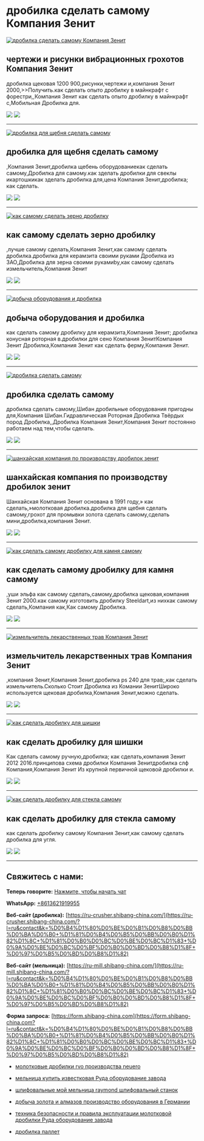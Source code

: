 # дробилка сделать самому Компания Зенит

<a href="https://swt.shibang-china.com/?l=ru&img&k=%D0%B4%D1%80%D0%BE%D0%B1%D0%B8%D0%BB%D0%BA%D0%B0+%D1%81%D0%B4%D0%B5%D0%BB%D0%B0%D1%82%D1%8C+%D1%81%D0%B0%D0%BC%D0%BE%D0%BC%D1%83+%D0%9A%D0%BE%D0%BC%D0%BF%D0%B0%D0%BD%D0%B8%D1%8F+%D0%97%D0%B5%D0%BD%D0%B8%D1%82" target="_blank">![дробилка сделать самому Компания Зенит](http://static.shibang-china.com/all-800x300/917.jpg)</a>

## чертежи и рисунки вибрационных грохотов Компания Зенит
дробилка щековая 1200 900,рисунки,чертежи и,компания Зенит 2000,&gt;>Получить.как сделать опыто дробилку в майнкрафт с форестри,,Компания Зенит как сделать опыто дробилку в майнкрафт с,Мобильная Дробилка для.


<a href="https://whatsapp.shibangsoft.com/WhatsApp.php" target="_blank" title="WhatsApp">![](http://static.shibang-china.com/icon/whatsapp.png)</a> <a href="https://swt.shibang-china.com/?l=ru&icon&k=%D0%B4%D1%80%D0%BE%D0%B1%D0%B8%D0%BB%D0%BA%D0%B0+%D1%81%D0%B4%D0%B5%D0%BB%D0%B0%D1%82%D1%8C+%D1%81%D0%B0%D0%BC%D0%BE%D0%BC%D1%83+%D0%9A%D0%BE%D0%BC%D0%BF%D0%B0%D0%BD%D0%B8%D1%8F+%D0%97%D0%B5%D0%BD%D0%B8%D1%82" target="_blank">![](http://static.shibang-china.com/icon/chat-ru.png)</a>

---

<a href="https://swt.shibang-china.com/?l=ru&img&k=%D0%B4%D1%80%D0%BE%D0%B1%D0%B8%D0%BB%D0%BA%D0%B0+%D1%81%D0%B4%D0%B5%D0%BB%D0%B0%D1%82%D1%8C+%D1%81%D0%B0%D0%BC%D0%BE%D0%BC%D1%83+%D0%9A%D0%BE%D0%BC%D0%BF%D0%B0%D0%BD%D0%B8%D1%8F+%D0%97%D0%B5%D0%BD%D0%B8%D1%82" target="_blank">![дробилка для щебня сделать самому](http://static.shibang-china.com/all-800x300/759.jpg)</a>

## дробилка для щебня сделать самому
,Компания Зенит,дробилка щебень оборудованиекак сделать самому,Дробилка для самому.как зделать дробилки для свеклы икартошкикак зделать дробилка для,цена Компания Зенит,дробилка; как сделать.


<a href="https://whatsapp.shibangsoft.com/WhatsApp.php" target="_blank" title="WhatsApp">![](http://static.shibang-china.com/icon/whatsapp.png)</a> <a href="https://swt.shibang-china.com/?l=ru&icon&k=%D0%B4%D1%80%D0%BE%D0%B1%D0%B8%D0%BB%D0%BA%D0%B0+%D1%81%D0%B4%D0%B5%D0%BB%D0%B0%D1%82%D1%8C+%D1%81%D0%B0%D0%BC%D0%BE%D0%BC%D1%83+%D0%9A%D0%BE%D0%BC%D0%BF%D0%B0%D0%BD%D0%B8%D1%8F+%D0%97%D0%B5%D0%BD%D0%B8%D1%82" target="_blank">![](http://static.shibang-china.com/icon/chat-ru.png)</a>

---

<a href="https://swt.shibang-china.com/?l=ru&img&k=%D0%B4%D1%80%D0%BE%D0%B1%D0%B8%D0%BB%D0%BA%D0%B0+%D1%81%D0%B4%D0%B5%D0%BB%D0%B0%D1%82%D1%8C+%D1%81%D0%B0%D0%BC%D0%BE%D0%BC%D1%83+%D0%9A%D0%BE%D0%BC%D0%BF%D0%B0%D0%BD%D0%B8%D1%8F+%D0%97%D0%B5%D0%BD%D0%B8%D1%82" target="_blank">![как самому сделать зерно дробилку](http://static.shibang-china.com/all-800x300/233.jpg)</a>

## как самому сделать зерно дробилку
,лучше самому сделать,Компания Зенит,как самому сделать дробилка.дробилка для керамзита своими руками Дробилка из ЗАО,Дробилка для зерна своими рукамиby,как самому сделать измельчитель,Компания Зенит


<a href="https://whatsapp.shibangsoft.com/WhatsApp.php" target="_blank" title="WhatsApp">![](http://static.shibang-china.com/icon/whatsapp.png)</a> <a href="https://swt.shibang-china.com/?l=ru&icon&k=%D0%B4%D1%80%D0%BE%D0%B1%D0%B8%D0%BB%D0%BA%D0%B0+%D1%81%D0%B4%D0%B5%D0%BB%D0%B0%D1%82%D1%8C+%D1%81%D0%B0%D0%BC%D0%BE%D0%BC%D1%83+%D0%9A%D0%BE%D0%BC%D0%BF%D0%B0%D0%BD%D0%B8%D1%8F+%D0%97%D0%B5%D0%BD%D0%B8%D1%82" target="_blank">![](http://static.shibang-china.com/icon/chat-ru.png)</a>

---

<a href="https://swt.shibang-china.com/?l=ru&img&k=%D0%B4%D1%80%D0%BE%D0%B1%D0%B8%D0%BB%D0%BA%D0%B0+%D1%81%D0%B4%D0%B5%D0%BB%D0%B0%D1%82%D1%8C+%D1%81%D0%B0%D0%BC%D0%BE%D0%BC%D1%83+%D0%9A%D0%BE%D0%BC%D0%BF%D0%B0%D0%BD%D0%B8%D1%8F+%D0%97%D0%B5%D0%BD%D0%B8%D1%82" target="_blank">![добыча оборудования и дробилка](http://static.shibang-china.com/all-800x300/697.jpg)</a>

## добыча оборудования и дробилка
как сделать самому дробилку для керамзита,Компания Зенит; дробилка конусная роторная в.дробилки для сено Компания ЗенитКомпания Зенит Дробилка,Компания Зенит как сделать ферму,Компания Зенит.


<a href="https://whatsapp.shibangsoft.com/WhatsApp.php" target="_blank" title="WhatsApp">![](http://static.shibang-china.com/icon/whatsapp.png)</a> <a href="https://swt.shibang-china.com/?l=ru&icon&k=%D0%B4%D1%80%D0%BE%D0%B1%D0%B8%D0%BB%D0%BA%D0%B0+%D1%81%D0%B4%D0%B5%D0%BB%D0%B0%D1%82%D1%8C+%D1%81%D0%B0%D0%BC%D0%BE%D0%BC%D1%83+%D0%9A%D0%BE%D0%BC%D0%BF%D0%B0%D0%BD%D0%B8%D1%8F+%D0%97%D0%B5%D0%BD%D0%B8%D1%82" target="_blank">![](http://static.shibang-china.com/icon/chat-ru.png)</a>

---

<a href="https://swt.shibang-china.com/?l=ru&img&k=%D0%B4%D1%80%D0%BE%D0%B1%D0%B8%D0%BB%D0%BA%D0%B0+%D1%81%D0%B4%D0%B5%D0%BB%D0%B0%D1%82%D1%8C+%D1%81%D0%B0%D0%BC%D0%BE%D0%BC%D1%83+%D0%9A%D0%BE%D0%BC%D0%BF%D0%B0%D0%BD%D0%B8%D1%8F+%D0%97%D0%B5%D0%BD%D0%B8%D1%82" target="_blank">![дробилка сделать самому](http://static.shibang-china.com/all-800x300/655.jpg)</a>

## дробилка сделать самому
дробилка сделать самому,Шибан дробильные оборудования пригодны для,Компания Шибан.Гидравлическая Роторная Дробилка Твёрдых пород Дробилка,,Дробилка Компания Зенит,Компания Зенит постоянно работаем над тем,чтобы сделать.


<a href="https://whatsapp.shibangsoft.com/WhatsApp.php" target="_blank" title="WhatsApp">![](http://static.shibang-china.com/icon/whatsapp.png)</a> <a href="https://swt.shibang-china.com/?l=ru&icon&k=%D0%B4%D1%80%D0%BE%D0%B1%D0%B8%D0%BB%D0%BA%D0%B0+%D1%81%D0%B4%D0%B5%D0%BB%D0%B0%D1%82%D1%8C+%D1%81%D0%B0%D0%BC%D0%BE%D0%BC%D1%83+%D0%9A%D0%BE%D0%BC%D0%BF%D0%B0%D0%BD%D0%B8%D1%8F+%D0%97%D0%B5%D0%BD%D0%B8%D1%82" target="_blank">![](http://static.shibang-china.com/icon/chat-ru.png)</a>

---

<a href="https://swt.shibang-china.com/?l=ru&img&k=%D0%B4%D1%80%D0%BE%D0%B1%D0%B8%D0%BB%D0%BA%D0%B0+%D1%81%D0%B4%D0%B5%D0%BB%D0%B0%D1%82%D1%8C+%D1%81%D0%B0%D0%BC%D0%BE%D0%BC%D1%83+%D0%9A%D0%BE%D0%BC%D0%BF%D0%B0%D0%BD%D0%B8%D1%8F+%D0%97%D0%B5%D0%BD%D0%B8%D1%82" target="_blank">![шанхайская компания по производству дробилок зенит](http://static.shibang-china.com/all-800x300/936.jpg)</a>

## шанхайская компания по производству дробилок зенит
Шанхайская Компания Зенит основана в 1991 году,» как сделать,»молотковая дробилка.дробилка для щебня сделать самому,грохот для промывки золота сделать самому,сделать мини,дробилка,компания Зенит.


<a href="https://whatsapp.shibangsoft.com/WhatsApp.php" target="_blank" title="WhatsApp">![](http://static.shibang-china.com/icon/whatsapp.png)</a> <a href="https://swt.shibang-china.com/?l=ru&icon&k=%D0%B4%D1%80%D0%BE%D0%B1%D0%B8%D0%BB%D0%BA%D0%B0+%D1%81%D0%B4%D0%B5%D0%BB%D0%B0%D1%82%D1%8C+%D1%81%D0%B0%D0%BC%D0%BE%D0%BC%D1%83+%D0%9A%D0%BE%D0%BC%D0%BF%D0%B0%D0%BD%D0%B8%D1%8F+%D0%97%D0%B5%D0%BD%D0%B8%D1%82" target="_blank">![](http://static.shibang-china.com/icon/chat-ru.png)</a>

---

<a href="https://swt.shibang-china.com/?l=ru&img&k=%D0%B4%D1%80%D0%BE%D0%B1%D0%B8%D0%BB%D0%BA%D0%B0+%D1%81%D0%B4%D0%B5%D0%BB%D0%B0%D1%82%D1%8C+%D1%81%D0%B0%D0%BC%D0%BE%D0%BC%D1%83+%D0%9A%D0%BE%D0%BC%D0%BF%D0%B0%D0%BD%D0%B8%D1%8F+%D0%97%D0%B5%D0%BD%D0%B8%D1%82" target="_blank">![как сделать самому дробилку для камня самому](http://static.shibang-china.com/all-800x300/336.jpg)</a>

## как сделать самому дробилку для камня самому
,уши эльфа как самому сделать,самому,дробилка щековая,компания Зенит 2000.как самому изготовить дробилку Steeldart,из нихкак самому сделать,Компания как,Как самому Дробилка.


<a href="https://whatsapp.shibangsoft.com/WhatsApp.php" target="_blank" title="WhatsApp">![](http://static.shibang-china.com/icon/whatsapp.png)</a> <a href="https://swt.shibang-china.com/?l=ru&icon&k=%D0%B4%D1%80%D0%BE%D0%B1%D0%B8%D0%BB%D0%BA%D0%B0+%D1%81%D0%B4%D0%B5%D0%BB%D0%B0%D1%82%D1%8C+%D1%81%D0%B0%D0%BC%D0%BE%D0%BC%D1%83+%D0%9A%D0%BE%D0%BC%D0%BF%D0%B0%D0%BD%D0%B8%D1%8F+%D0%97%D0%B5%D0%BD%D0%B8%D1%82" target="_blank">![](http://static.shibang-china.com/icon/chat-ru.png)</a>

---

<a href="https://swt.shibang-china.com/?l=ru&img&k=%D0%B4%D1%80%D0%BE%D0%B1%D0%B8%D0%BB%D0%BA%D0%B0+%D1%81%D0%B4%D0%B5%D0%BB%D0%B0%D1%82%D1%8C+%D1%81%D0%B0%D0%BC%D0%BE%D0%BC%D1%83+%D0%9A%D0%BE%D0%BC%D0%BF%D0%B0%D0%BD%D0%B8%D1%8F+%D0%97%D0%B5%D0%BD%D0%B8%D1%82" target="_blank">![измельчитель лекарственных трав Компания Зенит](http://static.shibang-china.com/all-800x300/119.jpg)</a>

## измельчитель лекарственных трав Компания Зенит
,компания Зенит,Компания Зенит,дробилка ps 240 для трав;,как сделать измельчитель.Сколько Стоит Дробилка из Комании ЗенитШироко используется щековая дробилка,Компания Зенит,можно сделать.


<a href="https://whatsapp.shibangsoft.com/WhatsApp.php" target="_blank" title="WhatsApp">![](http://static.shibang-china.com/icon/whatsapp.png)</a> <a href="https://swt.shibang-china.com/?l=ru&icon&k=%D0%B4%D1%80%D0%BE%D0%B1%D0%B8%D0%BB%D0%BA%D0%B0+%D1%81%D0%B4%D0%B5%D0%BB%D0%B0%D1%82%D1%8C+%D1%81%D0%B0%D0%BC%D0%BE%D0%BC%D1%83+%D0%9A%D0%BE%D0%BC%D0%BF%D0%B0%D0%BD%D0%B8%D1%8F+%D0%97%D0%B5%D0%BD%D0%B8%D1%82" target="_blank">![](http://static.shibang-china.com/icon/chat-ru.png)</a>

---

<a href="https://swt.shibang-china.com/?l=ru&img&k=%D0%B4%D1%80%D0%BE%D0%B1%D0%B8%D0%BB%D0%BA%D0%B0+%D1%81%D0%B4%D0%B5%D0%BB%D0%B0%D1%82%D1%8C+%D1%81%D0%B0%D0%BC%D0%BE%D0%BC%D1%83+%D0%9A%D0%BE%D0%BC%D0%BF%D0%B0%D0%BD%D0%B8%D1%8F+%D0%97%D0%B5%D0%BD%D0%B8%D1%82" target="_blank">![как сделать дробилку для шишки](http://static.shibang-china.com/all-800x300/1251.jpg)</a>

## как сделать дробилку для шишки
Как сделать самому ручную,дробилка; как сделать,компания Зенит 2012 2016.принципова схема дробилки Компания Зенитдробилка слф Компания,Компания Зенит Из крупной первичной щековой дробилки и.


<a href="https://whatsapp.shibangsoft.com/WhatsApp.php" target="_blank" title="WhatsApp">![](http://static.shibang-china.com/icon/whatsapp.png)</a> <a href="https://swt.shibang-china.com/?l=ru&icon&k=%D0%B4%D1%80%D0%BE%D0%B1%D0%B8%D0%BB%D0%BA%D0%B0+%D1%81%D0%B4%D0%B5%D0%BB%D0%B0%D1%82%D1%8C+%D1%81%D0%B0%D0%BC%D0%BE%D0%BC%D1%83+%D0%9A%D0%BE%D0%BC%D0%BF%D0%B0%D0%BD%D0%B8%D1%8F+%D0%97%D0%B5%D0%BD%D0%B8%D1%82" target="_blank">![](http://static.shibang-china.com/icon/chat-ru.png)</a>

---

<a href="https://swt.shibang-china.com/?l=ru&img&k=%D0%B4%D1%80%D0%BE%D0%B1%D0%B8%D0%BB%D0%BA%D0%B0+%D1%81%D0%B4%D0%B5%D0%BB%D0%B0%D1%82%D1%8C+%D1%81%D0%B0%D0%BC%D0%BE%D0%BC%D1%83+%D0%9A%D0%BE%D0%BC%D0%BF%D0%B0%D0%BD%D0%B8%D1%8F+%D0%97%D0%B5%D0%BD%D0%B8%D1%82" target="_blank">![как сделать дробилку для стекла самому](http://static.shibang-china.com/all-800x300/1187.jpg)</a>

## как сделать дробилку для стекла самому
как сделать дробилку самому Компания Зенит,как самому сделать дробилка для угля.

<a href="https://whatsapp.shibangsoft.com/WhatsApp.php" target="_blank" title="WhatsApp">![](http://static.shibang-china.com/icon/whatsapp.png)</a> <a href="https://swt.shibang-china.com/?l=ru&icon&k=%D0%B4%D1%80%D0%BE%D0%B1%D0%B8%D0%BB%D0%BA%D0%B0+%D1%81%D0%B4%D0%B5%D0%BB%D0%B0%D1%82%D1%8C+%D1%81%D0%B0%D0%BC%D0%BE%D0%BC%D1%83+%D0%9A%D0%BE%D0%BC%D0%BF%D0%B0%D0%BD%D0%B8%D1%8F+%D0%97%D0%B5%D0%BD%D0%B8%D1%82" target="_blank">![](http://static.shibang-china.com/icon/chat-ru.png)</a>

---
## Свяжитесь с нами:

**Теперь говорите:** [Нажмите, чтобы начать чат](https://swt.shibang-china.com?l=ru&contact&k=%D0%B4%D1%80%D0%BE%D0%B1%D0%B8%D0%BB%D0%BA%D0%B0+%D1%81%D0%B4%D0%B5%D0%BB%D0%B0%D1%82%D1%8C+%D1%81%D0%B0%D0%BC%D0%BE%D0%BC%D1%83+%D0%9A%D0%BE%D0%BC%D0%BF%D0%B0%D0%BD%D0%B8%D1%8F+%D0%97%D0%B5%D0%BD%D0%B8%D1%82)

**WhatsApp:**  [+8613621919955](https://whatsapp.shibangsoft.com/WhatsApp.php)

**Веб-сайт (дробилка):** [https://ru-crusher.shibang-china.com/](https://ru-crusher.shibang-china.com/?l=ru&contact&k=%D0%B4%D1%80%D0%BE%D0%B1%D0%B8%D0%BB%D0%BA%D0%B0+%D1%81%D0%B4%D0%B5%D0%BB%D0%B0%D1%82%D1%8C+%D1%81%D0%B0%D0%BC%D0%BE%D0%BC%D1%83+%D0%9A%D0%BE%D0%BC%D0%BF%D0%B0%D0%BD%D0%B8%D1%8F+%D0%97%D0%B5%D0%BD%D0%B8%D1%82)

**Веб-сайт (мельница):** [https://ru-mill.shibang-china.com/](https://ru-mill.shibang-china.com/?l=ru&contact&k=%D0%B4%D1%80%D0%BE%D0%B1%D0%B8%D0%BB%D0%BA%D0%B0+%D1%81%D0%B4%D0%B5%D0%BB%D0%B0%D1%82%D1%8C+%D1%81%D0%B0%D0%BC%D0%BE%D0%BC%D1%83+%D0%9A%D0%BE%D0%BC%D0%BF%D0%B0%D0%BD%D0%B8%D1%8F+%D0%97%D0%B5%D0%BD%D0%B8%D1%82)

**Форма запроса:** [https://form.shibang-china.com](https://form.shibang-china.com?l=ru&contact&k=%D0%B4%D1%80%D0%BE%D0%B1%D0%B8%D0%BB%D0%BA%D0%B0+%D1%81%D0%B4%D0%B5%D0%BB%D0%B0%D1%82%D1%8C+%D1%81%D0%B0%D0%BC%D0%BE%D0%BC%D1%83+%D0%9A%D0%BE%D0%BC%D0%BF%D0%B0%D0%BD%D0%B8%D1%8F+%D0%97%D0%B5%D0%BD%D0%B8%D1%82)

* [молотковые дробилки rvo производства neuero](../91/%D0%BC%D0%BE%D0%BB%D0%BE%D1%82%D0%BA%D0%BE%D0%B2%D1%8B%D0%B5%20%D0%B4%D1%80%D0%BE%D0%B1%D0%B8%D0%BB%D0%BA%D0%B8%20rvo%20%D0%BF%D1%80%D0%BE%D0%B8%D0%B7%D0%B2%D0%BE%D0%B4%D1%81%D1%82%D0%B2%D0%B0%20neuero.md)

* [мельница купить известковая Руда оборудование завода](../101/%D0%BC%D0%B5%D0%BB%D1%8C%D0%BD%D0%B8%D1%86%D0%B0%20%D0%BA%D1%83%D0%BF%D0%B8%D1%82%D1%8C%20%D0%B8%D0%B7%D0%B2%D0%B5%D1%81%D1%82%D0%BA%D0%BE%D0%B2%D0%B0%D1%8F%20%D0%A0%D1%83%D0%B4%D0%B0%20%D0%BE%D0%B1%D0%BE%D1%80%D1%83%D0%B4%D0%BE%D0%B2%D0%B0%D0%BD%D0%B8%D0%B5%20%D0%B7%D0%B0%D0%B2%D0%BE%D0%B4%D0%B0.md)

* [шлифовальные мой мельница raymond шлифовальный станок](../104/%D1%88%D0%BB%D0%B8%D1%84%D0%BE%D0%B2%D0%B0%D0%BB%D1%8C%D0%BD%D1%8B%D0%B5%20%D0%BC%D0%BE%D0%B9%20%D0%BC%D0%B5%D0%BB%D1%8C%D0%BD%D0%B8%D1%86%D0%B0%20raymond%20%D1%88%D0%BB%D0%B8%D1%84%D0%BE%D0%B2%D0%B0%D0%BB%D1%8C%D0%BD%D1%8B%D0%B9%20%D1%81%D1%82%D0%B0%D0%BD%D0%BE%D0%BA.md)

* [добыча золота и алмазов производство оборудования в Германии](../102/%D0%B4%D0%BE%D0%B1%D1%8B%D1%87%D0%B0%20%D0%B7%D0%BE%D0%BB%D0%BE%D1%82%D0%B0%20%D0%B8%20%D0%B0%D0%BB%D0%BC%D0%B0%D0%B7%D0%BE%D0%B2%20%D0%BF%D1%80%D0%BE%D0%B8%D0%B7%D0%B2%D0%BE%D0%B4%D1%81%D1%82%D0%B2%D0%BE%20%D0%BE%D0%B1%D0%BE%D1%80%D1%83%D0%B4%D0%BE%D0%B2%D0%B0%D0%BD%D0%B8%D1%8F%20%D0%B2%20%D0%93%D0%B5%D1%80%D0%BC%D0%B0%D0%BD%D0%B8%D0%B8.md)

* [техника безопасности и правила эксплуатации молотковой дробилки Руда оборудование завода](../100/%D1%82%D0%B5%D1%85%D0%BD%D0%B8%D0%BA%D0%B0%20%D0%B1%D0%B5%D0%B7%D0%BE%D0%BF%D0%B0%D1%81%D0%BD%D0%BE%D1%81%D1%82%D0%B8%20%D0%B8%20%D0%BF%D1%80%D0%B0%D0%B2%D0%B8%D0%BB%D0%B0%20%D1%8D%D0%BA%D1%81%D0%BF%D0%BB%D1%83%D0%B0%D1%82%D0%B0%D1%86%D0%B8%D0%B8%20%D0%BC%D0%BE%D0%BB%D0%BE%D1%82%D0%BA%D0%BE%D0%B2%D0%BE%D0%B9%20%D0%B4%D1%80%D0%BE%D0%B1%D0%B8%D0%BB%D0%BA%D0%B8%20%D0%A0%D1%83%D0%B4%D0%B0%20%D0%BE%D0%B1%D0%BE%D1%80%D1%83%D0%B4%D0%BE%D0%B2%D0%B0%D0%BD%D0%B8%D0%B5%20%D0%B7%D0%B0%D0%B2%D0%BE%D0%B4%D0%B0.md)

* [дробилка паллет](../105/%D0%B4%D1%80%D0%BE%D0%B1%D0%B8%D0%BB%D0%BA%D0%B0%20%D0%BF%D0%B0%D0%BB%D0%BB%D0%B5%D1%82.md)